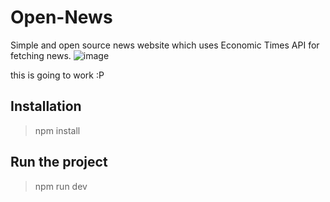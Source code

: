 # Open-News
Simple and open source news website which uses Economic Times API for fetching news. 
![image](https://github.com/Bibhuti05/Open-News/assets/140835061/d347f0b7-4d7c-4f01-91a5-f6456e350fd7)

this is going to work :P

## Installation
> npm install

## Run the project
> npm run dev
